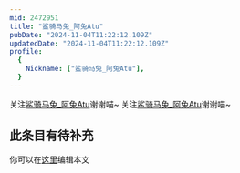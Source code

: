 ```yaml
---
mid: 2472951
title: "鲨骑马兔_阿兔Atu"
pubDate: "2024-11-04T11:22:12.109Z"
updatedDate: "2024-11-04T11:22:12.109Z"
profile:
  {
    Nickname: ["鲨骑马兔_阿兔Atu"],
  }
---
```


关注[鲨骑马兔_阿兔Atu](https://space.bilibili.com/2472951)谢谢喵~ 关注[鲨骑马兔_阿兔Atu](https://space.bilibili.com/2472951)谢谢喵~

## 此条目有待补充
你可以在[这里](https://github.com/Yuhanawa/VTuber.ICU-Content/edit/master/v/鲨骑马兔_阿兔Atu/index.md)编辑本文
